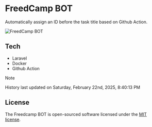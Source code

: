 # FreedCamp BOT

Automatically assign an ID before the task title based on Github Action.

![FreedCamp BOT](https://repository-images.githubusercontent.com/737932867/7d34798b-2680-471c-b089-a78a718d3d6a)

## Tech

- Laravel
- Docker
- Github Action

> [!NOTE]  
> History last updated on Saturday, February 22nd, 2025, 8:40:13 PM

## License

The Freedcamp BOT is open-sourced software licensed under the [MIT license](https://opensource.org/licenses/MIT).
